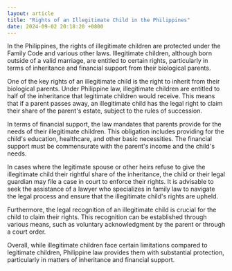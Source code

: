 ```yaml
---
layout: article
title: "Rights of an Illegitimate Child in the Philippines"
date: 2024-09-02 20:18:20 +0800
---
```


<p>In the Philippines, the rights of illegitimate children are protected under the Family Code and various other laws. Illegitimate children, although born outside of a valid marriage, are entitled to certain rights, particularly in terms of inheritance and financial support from their biological parents.</p><p>One of the key rights of an illegitimate child is the right to inherit from their biological parents. Under Philippine law, illegitimate children are entitled to half of the inheritance that legitimate children would receive. This means that if a parent passes away, an illegitimate child has the legal right to claim their share of the parent's estate, subject to the rules of succession.</p><p>In terms of financial support, the law mandates that parents provide for the needs of their illegitimate children. This obligation includes providing for the child's education, healthcare, and other basic necessities. The financial support must be commensurate with the parent's income and the child's needs.</p><p>In cases where the legitimate spouse or other heirs refuse to give the illegitimate child their rightful share of the inheritance, the child or their legal guardian may file a case in court to enforce their rights. It is advisable to seek the assistance of a lawyer who specializes in family law to navigate the legal process and ensure that the illegitimate child's rights are upheld.</p><p>Furthermore, the legal recognition of an illegitimate child is crucial for the child to claim their rights. This recognition can be established through various means, such as voluntary acknowledgment by the parent or through a court order.</p><p>Overall, while illegitimate children face certain limitations compared to legitimate children, Philippine law provides them with substantial protection, particularly in matters of inheritance and financial support.</p>